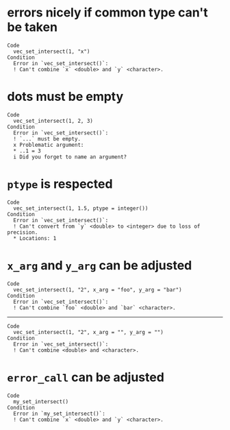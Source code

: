 # errors nicely if common type can't be taken

    Code
      vec_set_intersect(1, "x")
    Condition
      Error in `vec_set_intersect()`:
      ! Can't combine `x` <double> and `y` <character>.

# dots must be empty

    Code
      vec_set_intersect(1, 2, 3)
    Condition
      Error in `vec_set_intersect()`:
      ! `...` must be empty.
      x Problematic argument:
      * ..1 = 3
      i Did you forget to name an argument?

# `ptype` is respected

    Code
      vec_set_intersect(1, 1.5, ptype = integer())
    Condition
      Error in `vec_set_intersect()`:
      ! Can't convert from `y` <double> to <integer> due to loss of precision.
      * Locations: 1

# `x_arg` and `y_arg` can be adjusted

    Code
      vec_set_intersect(1, "2", x_arg = "foo", y_arg = "bar")
    Condition
      Error in `vec_set_intersect()`:
      ! Can't combine `foo` <double> and `bar` <character>.

---

    Code
      vec_set_intersect(1, "2", x_arg = "", y_arg = "")
    Condition
      Error in `vec_set_intersect()`:
      ! Can't combine <double> and <character>.

# `error_call` can be adjusted

    Code
      my_set_intersect()
    Condition
      Error in `my_set_intersect()`:
      ! Can't combine `x` <double> and `y` <character>.

